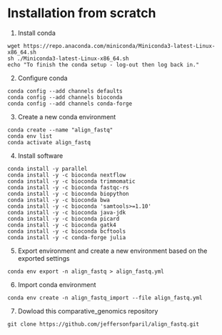 # Installation from scratch

1. Install conda
```shell
wget https://repo.anaconda.com/miniconda/Miniconda3-latest-Linux-x86_64.sh
sh ./Miniconda3-latest-Linux-x86_64.sh
echo "To finish the conda setup - log-out then log back in."
```
2. Configure conda
```shell
conda config --add channels defaults
conda config --add channels bioconda
conda config --add channels conda-forge
```

3. Create a new conda environment
```shell
conda create --name "align_fastq"
conda env list
conda activate align_fastq
```

4. Install software
```shell
conda install -y parallel
conda install -y -c bioconda nextflow
conda install -y -c bioconda trimmomatic
conda install -y -c bioconda fastqc-rs
conda install -y -c bioconda biopython
conda install -y -c bioconda bwa
conda install -y -c bioconda 'samtools>=1.10'
conda install -y -c bioconda java-jdk
conda install -y -c bioconda picard
conda install -y -c bioconda gatk4
conda install -y -c bioconda bcftools
conda install -y -c conda-forge julia
```

5. Export environment and create a new environment based on the exported settings
```shell
conda env export -n align_fastq > align_fastq.yml
```

6. Import conda environment
```shell
conda env create -n align_fastq_import --file align_fastq.yml
```

7. Dowload this comparative_genomics repository
```shell
git clone https://github.com/jeffersonfparil/align_fastq.git
```